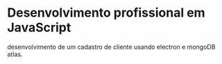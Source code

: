 # Desenvolvimento profissional em JavaScript
desenvolvimento de um cadastro de cliente usando electron e mongoDB atlas.

